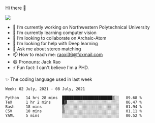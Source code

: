 Hi there 👋

![](https://github-readme-stats.vercel.app/api?username=Raohaocheng)

- 🔭 I’m currently working on Northwestern Polytechnical University
- 🌱 I’m currently learning computer vision
- 👯 I’m looking to collaborate on Archaic-Atom
- 🤔 I’m looking for help with Deep learning
- 💬 Ask me about stereo matching
- 📫 How to reach me: raoxi36@foxmail.com
- 😄 Pronouns: Jack Rao
- ⚡ Fun fact: I can't believe I'm a PHD.

✨ The coding language used in last week
<!--START_SECTION:waka-->
```text
Week: 02 July, 2021 - 08 July, 2021

Python   14 hrs 28 mins  ██████████████████████▒░░   89.68 % 
TeX      1 hr 2 mins     █▓░░░░░░░░░░░░░░░░░░░░░░░   06.47 % 
Bash     18 mins         ▒░░░░░░░░░░░░░░░░░░░░░░░░   01.94 % 
CSV      10 mins         ▒░░░░░░░░░░░░░░░░░░░░░░░░   01.11 % 
YAML     5 mins          ░░░░░░░░░░░░░░░░░░░░░░░░░   00.52 % 
```
<!--END_SECTION:waka-->


